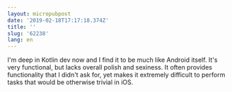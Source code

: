 ```yaml
---
layout: micropubpost
date: '2019-02-18T17:17:18.374Z'
title: ''
slug: '62238'
lang: en
---
```

I&#39;m deep in Kotlin dev now and I find it to be much like Android itself.  It&#39;s very functional, but lacks overall polish and sexiness.  It often provides functionality that I didn&#39;t ask for, yet makes it extremely difficult to perform tasks that would be otherwise trivial in iOS.
